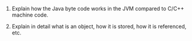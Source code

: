 1. Explain how the Java byte code works in the JVM compared to C/C++ machine code.

2. Explain in detail what is an object, how it is stored, how it is referenced, etc.
